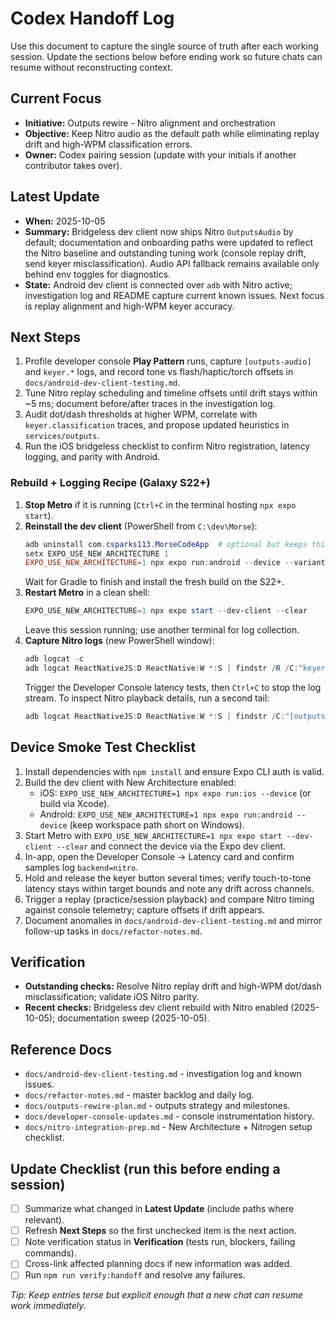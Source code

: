 # Codex Handoff Log

Use this document to capture the single source of truth after each working session. Update the sections below before ending work so future chats can resume without reconstructing context.

## Current Focus
- **Initiative:** Outputs rewire - Nitro alignment and orchestration
- **Objective:** Keep Nitro audio as the default path while eliminating replay drift and high-WPM classification errors.
- **Owner:** Codex pairing session (update with your initials if another contributor takes over).

## Latest Update
- **When:** 2025-10-05
- **Summary:** Bridgeless dev client now ships Nitro `OutputsAudio` by default; documentation and onboarding paths were updated to reflect the Nitro baseline and outstanding tuning work (console replay drift, send keyer misclassification). Audio API fallback remains available only behind env toggles for diagnostics.
- **State:** Android dev client is connected over `adb` with Nitro active; investigation log and README capture current known issues. Next focus is replay alignment and high-WPM keyer accuracy.

## Next Steps
1. Profile developer console **Play Pattern** runs, capture `[outputs-audio]` and `keyer.*` logs, and record tone vs flash/haptic/torch offsets in `docs/android-dev-client-testing.md`.
2. Tune Nitro replay scheduling and timeline offsets until drift stays within ~5 ms; document before/after traces in the investigation log.
3. Audit dot/dash thresholds at higher WPM, correlate with `keyer.classification` traces, and propose updated heuristics in `services/outputs`.
4. Run the iOS bridgeless checklist to confirm Nitro registration, latency logging, and parity with Android.

### Rebuild + Logging Recipe (Galaxy S22+)
1. **Stop Metro** if it is running (`Ctrl+C` in the terminal hosting `npx expo start`).
2. **Reinstall the dev client** (PowerShell from `C:\dev\Morse`):
   ```powershell
   adb uninstall com.csparks113.MorseCodeApp  # optional but keeps things clean
   setx EXPO_USE_NEW_ARCHITECTURE 1
   EXPO_USE_NEW_ARCHITECTURE=1 npx expo run:android --device --variant debug
   ```
   Wait for Gradle to finish and install the fresh build on the S22+.
3. **Restart Metro** in a clean shell:
   ```powershell
   EXPO_USE_NEW_ARCHITECTURE=1 npx expo start --dev-client --clear
   ```
   Leave this session running; use another terminal for log collection.
4. **Capture Nitro logs** (new PowerShell window):
   ```powershell
   adb logcat -c
   adb logcat ReactNativeJS:D ReactNative:W *:S | findstr /R /C:"keyer.prepare" /C:"keyer.tone"
   ```
   Trigger the Developer Console latency tests, then `Ctrl+C` to stop the log stream.
   To inspect Nitro playback details, run a second tail:
   ```powershell
   adb logcat ReactNativeJS:D ReactNative:W *:S | findstr /C:"[outputs-audio]"
   ```

## Device Smoke Test Checklist
1. Install dependencies with `npm install` and ensure Expo CLI auth is valid.
2. Build the dev client with New Architecture enabled:
   - iOS: `EXPO_USE_NEW_ARCHITECTURE=1 npx expo run:ios --device` (or build via Xcode).
   - Android: `EXPO_USE_NEW_ARCHITECTURE=1 npx expo run:android --device` (keep workspace path short on Windows).
3. Start Metro with `EXPO_USE_NEW_ARCHITECTURE=1 npx expo start --dev-client --clear` and connect the device via the Expo dev client.
4. In-app, open the Developer Console -> Latency card and confirm samples log `backend=nitro`.
5. Hold and release the keyer button several times; verify touch-to-tone latency stays within target bounds and note any drift across channels.
6. Trigger a replay (practice/session playback) and compare Nitro timing against console telemetry; capture offsets if drift appears.
7. Document anomalies in `docs/android-dev-client-testing.md` and mirror follow-up tasks in `docs/refactor-notes.md`.

## Verification
- **Outstanding checks:** Resolve Nitro replay drift and high-WPM dot/dash misclassification; validate iOS Nitro parity.
- **Recent checks:** Bridgeless dev client rebuild with Nitro enabled (2025-10-05); documentation sweep (2025-10-05).

## Reference Docs
- `docs/android-dev-client-testing.md` - investigation log and known issues.
- `docs/refactor-notes.md` - master backlog and daily log.
- `docs/outputs-rewire-plan.md` - outputs strategy and milestones.
- `docs/developer-console-updates.md` - console instrumentation history.
- `docs/nitro-integration-prep.md` - New Architecture + Nitrogen setup checklist.

## Update Checklist (run this before ending a session)
- [ ] Summarize what changed in **Latest Update** (include paths where relevant).
- [ ] Refresh **Next Steps** so the first unchecked item is the next action.
- [ ] Note verification status in **Verification** (tests run, blockers, failing commands).
- [ ] Cross-link affected planning docs if new information was added.
- [ ] Run `npm run verify:handoff` and resolve any failures.

_Tip: Keep entries terse but explicit enough that a new chat can resume work immediately._

